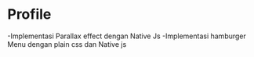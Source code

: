 # Profile

-Implementasi Parallax effect dengan Native Js
-Implementasi hamburger Menu dengan plain css dan Native js

